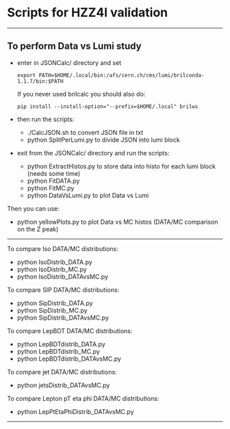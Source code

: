 # Scripts for HZZ4l validation

*******************************
 **To perform Data vs Lumi study**
---

-  enter in JSONCalc/ directory and set 
   ```
   export PATH=$HOME/.local/bin:/afs/cern.ch/cms/lumi/brilconda-1.1.7/bin:$PATH
   ```

   If you never used brilcalc you should also do:
   ```
   pip install --install-option="--prefix=$HOME/.local" brilws
   ```

-  then run the scripts:

   -   ./CalcJSON.sh                       to convert JSON file in txt
   -   python SplitPerLumi.py              to divide JSON into lumi block 

-  exit from the JSONCalc/ directory and run the scripts:

   -   python ExtractHistos.py             to store data into histo for each lumi block (needs some time)
   -   python FitDATA.py
   -   python FitMC.py
   -   python DataVsLumi.py                to plot Data vs Lumi


Then you can use:

-  python yellowPlots.py           to plot Data vs MC histos (DATA/MC comparison on the Z peak)


************************
To compare Iso DATA/MC distributions:

   -   python IsoDistrib_DATA.py 
   -   python IsoDistrib_MC.py
   -   python IsoDistrib_DATAvsMC.py 


To compare SIP DATA/MC distributions:
 
   -   python SipDistrib_DATA.py 
   -   python SipDistrib_MC.py 
   -   python SipDistrib_DATAvsMC.py


To compare LepBDT DATA/MC distributions:

   -   python LepBDTdistrib_DATA.py 
   -   python LepBDTdistrib_MC.py 
   -   python LepBDTdistrib_DATAvsMC.py 


To compare jet DATA/MC distributions:

   -   python jetsDistrib_DATAvsMC.py


To compare Lepton pT eta phi DATA/MC distributions:

   -   python LepPtEtaPhiDistrib_DATAvsMC.py

************************	
